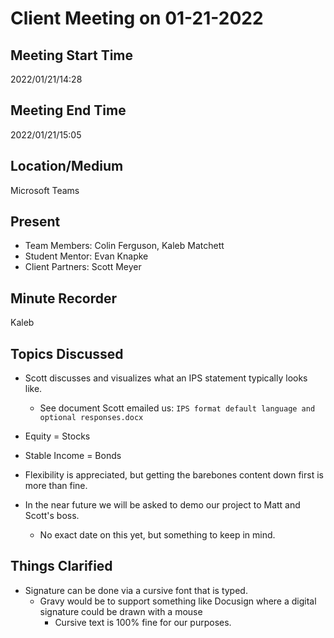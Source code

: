 # Client Meeting on 01-21-2022

## Meeting Start Time

2022/01/21/14:28

## Meeting End Time

2022/01/21/15:05

## Location/Medium

Microsoft Teams

## Present

- Team Members: Colin Ferguson, Kaleb Matchett
- Student Mentor: Evan Knapke
- Client Partners: Scott Meyer

## Minute Recorder

Kaleb

## Topics Discussed
- Scott discusses and visualizes what an IPS statement typically looks like.
  - See document Scott emailed us: `IPS format default language and optional responses.docx`

- Equity = Stocks
- Stable Income = Bonds

- Flexibility is appreciated, but getting the barebones content down first is more than fine.

- In the near future we will be asked to demo our project to Matt and Scott's boss.
  - No exact date on this yet, but something to keep in mind.

## Things Clarified

- Signature can be done via a cursive font that is typed.
  - Gravy would be to support something like Docusign where a digital signature could be drawn with a mouse
    - Cursive text is 100% fine for our purposes.
